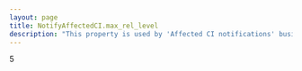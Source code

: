 ```yaml
---
layout: page
title: NotifyAffectedCI.max_rel_level
description: "This property is used by 'Affected CI notifications' business rule. The business rule will notify parent CIs up-to level defined in this property."
---
```

5